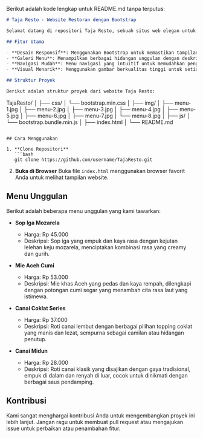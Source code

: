 Berikut adalah kode lengkap untuk README.md tanpa terputus:

```markdown
# Taja Resto - Website Restoran dengan Bootstrap

Selamat datang di repositori Taja Resto, sebuah situs web elegan untuk restoran yang dibangun menggunakan Bootstrap. Website ini dirancang untuk menampilkan berbagai menu lezat yang ditawarkan oleh Taja Resto dengan tata letak yang menarik dan responsif.

## Fitur Utama

- **Desain Responsif**: Menggunakan Bootstrap untuk memastikan tampilan yang optimal di berbagai perangkat, baik desktop maupun mobile.
- **Galeri Menu**: Menampilkan berbagai hidangan unggulan dengan deskripsi singkat dan harga yang menarik.
- **Navigasi Mudah**: Menu navigasi yang intuitif untuk memudahkan pengunjung menjelajahi berbagai halaman situs.
- **Visual Menarik**: Menggunakan gambar berkualitas tinggi untuk setiap hidangan, meningkatkan daya tarik visual.

## Struktur Proyek

Berikut adalah struktur proyek dari website Taja Resto:

```
TajaResto/
│
├── css/
│   └── bootstrap.min.css
│
├── img/
│   ├── menu-1.jpg
│   ├── menu-2.jpg
│   ├── menu-3.jpg
│   ├── menu-4.jpg
│   ├── menu-5.jpg
│   ├── menu-6.jpg
│   ├── menu-7.jpg
│   └── menu-8.jpg
│
├── js/
│   └── bootstrap.bundle.min.js
│
├── index.html
│
└── README.md
```

## Cara Menggunakan

1. **Clone Repositori**
   ```bash
   git clone https://github.com/username/TajaResto.git
   ```
2. **Buka di Browser**
   Buka file `index.html` menggunakan browser favorit Anda untuk melihat tampilan website.

## Menu Unggulan

Berikut adalah beberapa menu unggulan yang kami tawarkan:

- **Sop Iga Mozarela**
  - Harga: Rp 45.000
  - Deskripsi: Sop iga yang empuk dan kaya rasa dengan kejutan lelehan keju mozarela, menciptakan kombinasi rasa yang creamy dan gurih.

- **Mie Aceh Cumi**
  - Harga: Rp 53.000
  - Deskripsi: Mie khas Aceh yang pedas dan kaya rempah, dilengkapi dengan potongan cumi segar yang menambah cita rasa laut yang istimewa.

- **Canai Coklat Series**
  - Harga: Rp 37.000
  - Deskripsi: Roti canai lembut dengan berbagai pilihan topping coklat yang manis dan lezat, sempurna sebagai camilan atau hidangan penutup.

- **Canai Midun**
  - Harga: Rp 28.000
  - Deskripsi: Roti canai klasik yang disajikan dengan gaya tradisional, empuk di dalam dan renyah di luar, cocok untuk dinikmati dengan berbagai saus pendamping.

## Kontribusi

Kami sangat menghargai kontribusi Anda untuk mengembangkan proyek ini lebih lanjut. Jangan ragu untuk membuat pull request atau mengajukan issue untuk perbaikan atau penambahan fitur.
